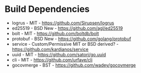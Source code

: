 # Build Dependencies

* logrus - MIT - https://github.com/Sirupsen/logrus
* ed25519 - BSD New - https://github.com/agl/ed25519
* bolt - MIT - https://github.com/boltdb/bolt
* protobuf - BSD New - https://github.com/golang/protobuf
* service - Custom/Permissive MIT or BSD derived?  - https://github.com/kardianos/service
* uuid - MIT - https://github.com/satori/go.uuid
* cli - MIT - https://github.com/urfave/cli
* gocovmerge - BST - https://github.com/wadey/gocovmerge

